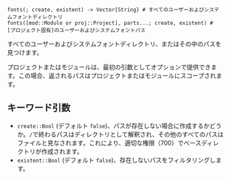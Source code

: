 ```
fonts(; create, existent) -> Vector{String} # すべてのユーザーおよびシステムフォントディレクトリ
fonts([mod::Module or proj::Project], parts...; create, existent) # [プロジェクト固有]のユーザーおよびシステムフォントパス
```

すべてのユーザーおよびシステムフォントディレクトリ、またはその中のパスを見つけます。

プロジェクトまたはモジュールは、最初の引数としてオプションで提供できます。この場合、返されるパスはプロジェクトまたはモジュールにスコープされます。

## キーワード引数

  * `create::Bool` (デフォルト `false`)、パスが存在しない場合に作成するかどうか。`/`で終わるパスはディレクトリとして解釈され、その他のすべてのパスはファイルと見なされます。これにより、適切な権限（700）でベースディレクトリが作成されます。
  * `existent::Bool` (デフォルト `false`)、存在しないパスをフィルタリングします。
